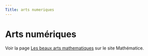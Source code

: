 ```yaml
---
Title: arts numeriques
---
```


# Arts numériques
Voir la page [Les beaux arts mathematiques](http://revue.sesamath.net/spip.php?article1220) sur le site Mathématice.